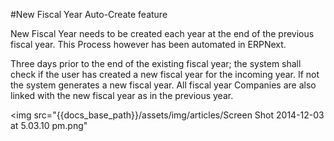 #New Fiscal Year Auto-Create feature

New Fiscal Year needs to be created each year at the end of the previous fiscal year. This Process however has been automated in ERPNext.

Three days prior to the end of the existing fiscal year; the system shall check if the user has created a new fiscal year for the incoming year. If not the system generates a new fiscal year. All fiscal year Companies are also linked with the new fiscal year as in the previous year.
	
<img src="{{docs_base_path}}/assets/img/articles/Screen Shot 2014-12-03 at 5.03.10 pm.png"